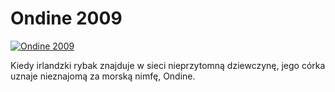 Ondine 2009 
=============
[![Ondine 2009 ](http://vidos.pl/images/player.gif)](http://vidos.pl/ondine-2009)

 Kiedy irlandzki rybak znajduje w sieci nieprzytomną dziewczynę, jego córka uznaje nieznajomą za morską nimfę, Ondine.
